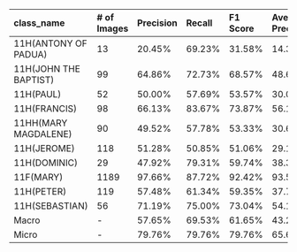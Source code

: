 | class_name            | # of Images   | Precision   | Recall   | F1 Score   | Average Precision   |
|:----------------------|:--------------|:------------|:---------|:-----------|:--------------------|
| 11H(ANTONY OF PADUA)  | 13            | 20.45%      | 69.23%   | 31.58%     | 14.38%              |
| 11H(JOHN THE BAPTIST) | 99            | 64.86%      | 72.73%   | 68.57%     | 48.62%              |
| 11H(PAUL)             | 52            | 50.00%      | 57.69%   | 53.57%     | 30.03%              |
| 11H(FRANCIS)          | 98            | 66.13%      | 83.67%   | 73.87%     | 56.19%              |
| 11HH(MARY MAGDALENE)  | 90            | 49.52%      | 57.78%   | 53.33%     | 30.65%              |
| 11H(JEROME)           | 118           | 51.28%      | 50.85%   | 51.06%     | 29.19%              |
| 11H(DOMINIC)          | 29            | 47.92%      | 79.31%   | 59.74%     | 38.32%              |
| 11F(MARY)             | 1189          | 97.66%      | 87.72%   | 92.42%     | 93.50%              |
| 11H(PETER)            | 119           | 57.48%      | 61.34%   | 59.35%     | 37.73%              |
| 11H(SEBASTIAN)        | 56            | 71.19%      | 75.00%   | 73.04%     | 54.14%              |
| Macro                 | -             | 57.65%      | 69.53%   | 61.65%     | 43.28%              |
| Micro                 | -             | 79.76%      | 79.76%   | 79.76%     | 65.65%              |